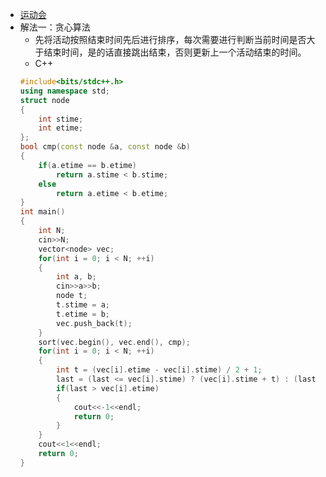 - [运动会](https://www.nowcoder.com/question/next?pid=22088954&qid=907533&tid=31765960)
- 解法一：贪心算法
    + 先将活动按照结束时间先后进行排序，每次需要进行判断当前时间是否大于结束时间，是的话直接跳出结束，否则更新上一个活动结束的时间。
    + C++
    ```C++
    #include<bits/stdc++.h>
    using namespace std;
    struct node
    {
        int stime;
        int etime;
    };
    bool cmp(const node &a, const node &b)
    {
        if(a.etime == b.etime)
            return a.stime < b.stime;
        else
            return a.etime < b.etime;
    }
    int main()
    {
        int N;
        cin>>N;
        vector<node> vec;
        for(int i = 0; i < N; ++i)
        {
            int a, b;
            cin>>a>>b;
            node t;
            t.stime = a;
            t.etime = b;
            vec.push_back(t);
        }
        sort(vec.begin(), vec.end(), cmp);
        for(int i = 0; i < N; ++i)
        {
            int t = (vec[i].etime - vec[i].stime) / 2 + 1;
            last = (last <= vec[i].stime) ? (vec[i].stime + t) : (last + t);//这里更新本次活动时间 很关键
            if(last > vec[i].etime)
            {
                cout<<-1<<endl;
                return 0;
            }
        }
        cout<<1<<endl;
        return 0;
    }
    ```